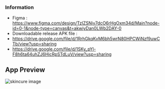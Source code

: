 ### Information
- Figma : https://www.figma.com/design/TzIZSNjy7dcO6rHgOxm34d/Main?node-id=0-1&node-type=canvas&t=akwiyDan0LWb2DAY-0
- Downloadable release APK file :
- https://drive.google.com/file/d/1RrhGkqKvM6bh5wrN80HPCWiNzf9uwCTb/view?usp=sharing
- https://drive.google.com/file/d/1SKy_pYl-F8h6ta64uhZJ6HicRpSTdLuV/view?usp=sharing

## App Preview
<img alt="skincure image" src="https://github.com/user-attachments/assets/a1cf7588-b437-4367-8e79-6d1beca51e30">
